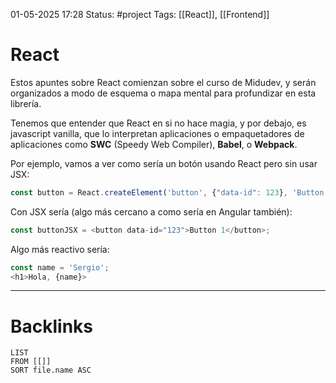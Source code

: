 01-05-2025 17:28
Status: #project
Tags: [[React]], [[Frontend]]

# React

Estos apuntes sobre React comienzan sobre el curso de Midudev, y serán organizados a modo de esquema o mapa mental para profundizar en esta librería.

Tenemos que entender que React en si no hace magia, y por debajo, es javascript vanilla, que lo interpretan aplicaciones o empaquetadores de aplicaciones como **SWC** (Speedy Web Compiler), **Babel**, o **Webpack**.

Por ejemplo, vamos a ver como sería un botón usando React pero sin usar JSX:

```javascript
const button = React.createElement('button', {"data-id": 123}, 'Button 1');
```

Con JSX sería (algo más cercano a como sería en Angular también):

```javascript
const buttonJSX = <button data-id="123">Button 1</button>;
```

Algo más reactivo sería:

```javascript
const name = 'Sergio';
<h1>Hola, {name}>
```





---
# Backlinks

```dataview
LIST
FROM [[]]
SORT file.name ASC
```
